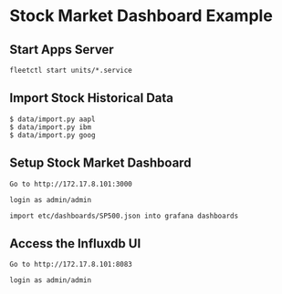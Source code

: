 # Stock Market Dashboard Example 

## Start Apps Server

```
fleetctl start units/*.service
```

## Import Stock Historical Data

```
$ data/import.py aapl
$ data/import.py ibm
$ data/import.py goog
```

## Setup Stock Market Dashboard 

```
Go to http://172.17.8.101:3000

login as admin/admin

import etc/dashboards/SP500.json into grafana dashboards

```


## Access the Influxdb UI 

```
Go to http://172.17.8.101:8083

login as admin/admin

```